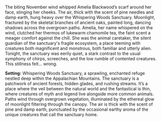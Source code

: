 The biting November wind whipped Amelia Blackwood’s scarf around her face, stinging her cheeks.  The air, thick with the scent of pine needles and damp earth, hung heavy over the Whispering Woods Sanctuary.  Moonlight, fractured by the skeletal branches of ancient oaks, painted long, dancing shadows across the overgrown paths.  Amelia, her name whispered on the wind, clutched her thermos of lukewarm chamomile tea, the faint scent a meager comfort against the chill.  She was the animal caretaker, the silent guardian of the sanctuary's fragile ecosystem, a place teeming with creatures both magnificent and monstrous, both familiar and utterly alien.  Tonight, the sanctuary was eerily quiet, a stark contrast to the usual symphony of chirps, screeches, and the low rumble of contented creatures.  This stillness felt… wrong.


**Setting:** Whispering Woods Sanctuary, a sprawling, enchanted refuge nestled deep within the Appalachian Mountains.  The sanctuary is a patchwork of ancient forests, hidden glades, and rushing streams.  It’s a place where the veil between the natural world and the fantastical is thin, where creatures of myth and legend live alongside more common animals.  Paths wind through overgrown vegetation, illuminated by the ethereal glow of moonlight filtering through the canopy.  The air is thick with the scent of pine and damp earth, punctuated by the occasional earthy aroma of the unique creatures that call the sanctuary home.
